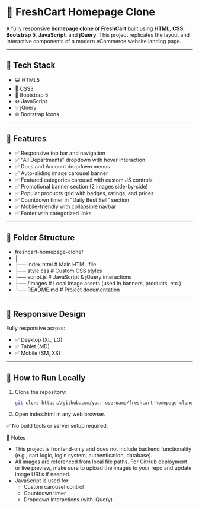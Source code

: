# 🛒 FreshCart Homepage Clone

A fully responsive **homepage clone of FreshCart** built using **HTML**, **CSS**, **Bootstrap 5**, **JavaScript**, and **jQuery**. This project replicates the layout and interactive components of a modern eCommerce website landing page.

---

## 🔧 Tech Stack

- 💻 HTML5  
- 🎨 CSS3  
- 🧩 Bootstrap 5  
- ⚙️ JavaScript  
- 💡 jQuery  
- 🌐 Bootstrap Icons  

---

## 📸 Features

- ✅ Responsive top bar and navigation
- ✅ "All Departments" dropdown with hover interaction
- ✅ Docs and Account dropdown menus
- ✅ Auto-sliding image carousel banner
- ✅ Featured categories carousel with custom JS controls
- ✅ Promotional banner section (2 images side-by-side)
- ✅ Popular products grid with badges, ratings, and prices
- ✅ Countdown timer in "Daily Best Sell" section
- ✅ Mobile-friendly with collapsible navbar
- ✅ Footer with categorized links

---

## 📂 Folder Structure

- freshcart-homepage-clone/
- │
- ├── index.html # Main HTML file
- ├── style.css # Custom CSS styles
- ├── script.js # JavaScript & jQuery interactions
- ├── /images # Local image assets (used in banners, products, etc.)
- └── README.md # Project documentation


---

## 📱 Responsive Design

Fully responsive across:

- ✅ Desktop (XL, LG)
- ✅ Tablet (MD)
- ✅ Mobile (SM, XS)

---

## 🚀 How to Run Locally

1. Clone the repository:

   ```bash
   git clone https://github.com/your-username/freshcart-homepage-clone.git

2. Open index.html in any web browser.

✅ No build tools or server setup required.

📝 Notes
- This project is frontend-only and does not include backend functionality (e.g., cart logic, login system, authentication, database).
- All images are referenced from local file paths. For GitHub deployment or live preview, make sure to upload the images to your repo and update image URLs if needed.
- JavaScript is used for:
  - Custom carousel control
  - Countdown timer
  - Dropdown interactions (with jQuery)

